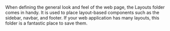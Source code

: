 When defining the general look and feel of the web page, the Layouts folder comes in handy. It is used to place layout-based components such as the sidebar, navbar, and footer. If your web application has many layouts, this folder is a fantastic place to save them.